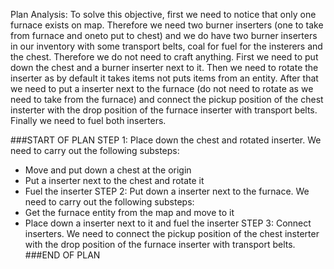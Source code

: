 Plan Analysis:
To solve this objective, first we need to notice that only one furnace exists on map. Therefore we need two burner inserters (one to take from furnace and oneto put to chest) and we do have two burner inserters in our inventory with some transport belts, coal for fuel for the insterers and the chest. Therefore we do not need to craft anything. 
First we need to put down the chest and a burner inserter next to it. Then we need to rotate the inserter as by default it takes items not puts items from an entity. After that we need to put a inserter next to the furnace (do not need to rotate as we need to take from the furnace) and connect the pickup position of the chest insterter with the drop position of the furnace inserter with transport belts. Finally we need to fuel both inserters. 

###START OF PLAN
STEP 1: Place down the chest and rotated inserter. We need to carry out the following substeps:
- Move and put down a chest at the origin
- Put a inserter next to the chest and rotate it
- Fuel the inserter
STEP 2: Put down a inserter next to the furnace. We need to carry out the following substeps:
- Get the furnace entity from the map and move to it
- Place down a inserter next to it and fuel the inserter
STEP 3: Connect inserters. We need to connect the pickup position of the chest insterter with the drop position of the furnace inserter with transport belts.
###END OF PLAN